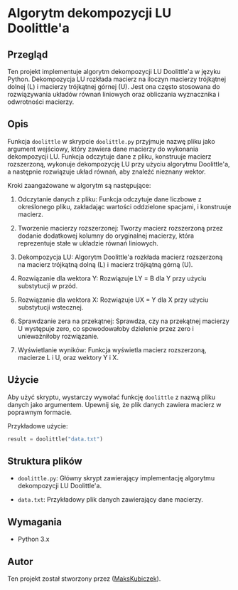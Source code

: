 # Algorytm dekompozycji LU Doolittle'a

## Przegląd

Ten projekt implementuje algorytm dekompozycji LU Doolittle'a w języku Python. Dekompozycja LU rozkłada macierz na iloczyn macierzy trójkątnej dolnej (L) i macierzy trójkątnej górnej (U). Jest ona często stosowana do rozwiązywania układów równań liniowych oraz obliczania wyznacznika i odwrotności macierzy.

## Opis

Funkcja `doolittle` w skrypcie `doolittle.py` przyjmuje nazwę pliku jako argument wejściowy, który zawiera dane macierzy do wykonania dekompozycji LU. Funkcja odczytuje dane z pliku, konstruuje macierz rozszerzoną, wykonuje dekompozycję LU przy użyciu algorytmu Doolittle'a, a następnie rozwiązuje układ równań, aby znaleźć nieznany wektor.

Kroki zaangażowane w algorytm są następujące:

1. Odczytanie danych z pliku: Funkcja odczytuje dane liczbowe z określonego pliku, zakładając wartości oddzielone spacjami, i konstruuje macierz.

2. Tworzenie macierzy rozszerzonej: Tworzy macierz rozszerzoną przez dodanie dodatkowej kolumny do oryginalnej macierzy, która reprezentuje stałe w układzie równań liniowych.

3. Dekompozycja LU: Algorytm Doolittle'a rozkłada macierz rozszerzoną na macierz trójkątną dolną (L) i macierz trójkątną górną (U).

4. Rozwiązanie dla wektora Y: Rozwiązuje LY = B dla Y przy użyciu substytucji w przód.

5. Rozwiązanie dla wektora X: Rozwiązuje UX = Y dla X przy użyciu substytucji wstecznej.

6. Sprawdzanie zera na przekątnej: Sprawdza, czy na przekątnej macierzy U występuje zero, co spowodowałoby dzielenie przez zero i unieważniłoby rozwiązanie.

7. Wyświetlanie wyników: Funkcja wyświetla macierz rozszerzoną, macierze L i U, oraz wektory Y i X.

## Użycie

Aby użyć skryptu, wystarczy wywołać funkcję `doolittle` z nazwą pliku danych jako argumentem. Upewnij się, że plik danych zawiera macierz w poprawnym formacie.

Przykładowe użycie:

```python
result = doolittle("data.txt")
```

## Struktura plików

- `doolittle.py`: Główny skrypt zawierający implementację algorytmu dekompozycji LU Doolittle'a.

- `data.txt`: Przykładowy plik danych zawierający dane macierzy.

## Wymagania

- Python 3.x

## Autor

Ten projekt został stworzony przez ([MaksKubiczek](https://github.com/MaksKubiczek)).
